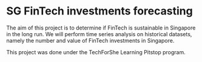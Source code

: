 # SG FinTech investments forecasting 

The aim of this project is to determine if FinTech is sustainable in Singapore in the long run. We will perform time series analysis on historical datasets, namely the number and value of FinTech investments in Singapore.

This project was done under the TechForShe Learning Pitstop program. 
